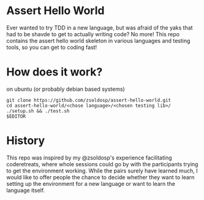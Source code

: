 # Assert Hello World

Ever wanted to try TDD in a new language, but was afraid of the yaks that
had to be shavde to get to actually writing code? No more! This repo
contains the assert hello world skeleton in various languages and testing
tools, so you can get to coding fast!

# How does it work?

on ubuntu (or probably debian based systems)

    git clone https://github.com/zsoldosp/assert-hello-world.git
    cd assert-hello-world/<chose language>/<chosen testing lib>/
    ./setup.sh && ./test.sh
    $EDITOR


# History

This repo was inspired by my @zsoldosp's experience facilitating coderetreats,
where whole sessions could go by with the participants trying to get
the environment working. While the pairs surely have learned much, I would
like to offer people the chance to decide whether they want to learn
setting up the environment for a new language or want to learn the
language itself.
